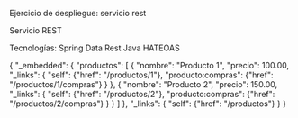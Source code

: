 Ejercicio de despliegue: servicio rest

Servicio REST 


Tecnologías:
Spring Data Rest
Java
HATEOAS


{
  "_embedded": {
    "productos": [
  {
        "nombre": "Producto 1",
        "precio": 100.00,
        "_links": {
          "self": {"href": "/productos/1"},
          "producto:compras": {"href": "/productos/1/compras"}
        }
      },
      {
        "nombre": "Producto 2",
        "precio": 150.00,
        "_links": {
          "self": {"href": "/productos/2"},
          "producto:compras": {"href": "/productos/2/compras"}
        }
      }
    ]
  },
  "_links": {
    "self": {"href": "/productos"}
  }
}

